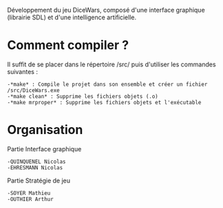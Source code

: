 Développement du jeu DiceWars, composé d'une interface graphique (librairie SDL) et d'une intelligence artificielle.

Comment compiler ?
===================

Il suffit de se placer dans le répertoire /src/ puis d'utiliser les commandes suivantes :

    -*make* : Compile le projet dans son ensemble et créer un fichier /src/DiceWars.exe
    -*make clean* : Supprime les fichiers objets (.o)
    -*make mrproper* : Supprime les fichiers objets et l'exécutable

Organisation
===================

Partie Interface graphique

    -QUINQUENEL Nicolas
    -EHRESMANN Nicolas
    
Partie Stratégie de jeu

    -SOYER Mathieu
    -OUTHIER Arthur

    